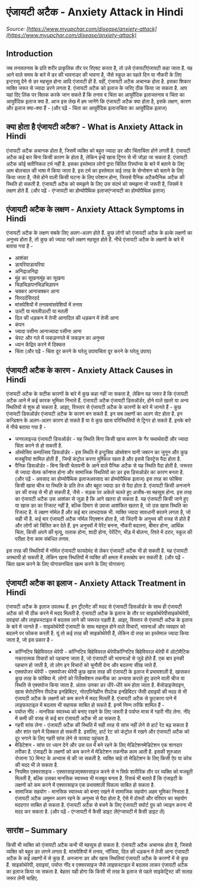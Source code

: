 # एंजायटी अटैक - Anxiety Attack in Hindi
_Source: [https://www.myupchar.com/disease/anxiety-attack](https://www.myupchar.com/disease/anxiety-attack)_

## Introduction
जब तनावतनाव के प्रति शरीर प्राकृतिक तौर पर रिएक्ट करता है, तो उसे एंजायटीएंजायटी कहा जाता है. यह आने वाले समय के बारे में डर की भावनाडर की भावना है, जैसे स्कूल का पहले दिन या नौकरी के लिए इन्टरव्यू देने से डर महसूस होना आदि एंजायटी ही है. वहीं, एंजायटी अटैक अचानक होता है. इसका शिकार व्यक्ति जरूर से ज्यादा डरने लगता है. एंजायटी अटैक को इलाज के जरिए ठीक किया जा सकता है.
आप यहां दिए लिंक पर क्लिक करके जान सकते हैं कि तनाव व चिंता का आयुर्वेदिक इलाजतनाव व चिंता का आयुर्वेदिक इलाज क्या है.
आज इस लेख में हम जानेंगे कि एंजायटी अटैक क्या होता है, इसके लक्षण, कारण और इलाज क्या-क्या हैं -
(और पढ़ें - चिंता का आयुर्वेदिक इलाजचिंता का आयुर्वेदिक इलाज)

## क्या होता है एंजायटी अटैक? - What is Anxiety Attack in Hindi
एंजायटी अटैक अचानक होता है, जिसमें व्यक्ति को बहुत ज्यादा डर और चिंताचिंता होने लगती है. एंजायटी अटैक कई बार बिना किसी कारण के होता है, लेकिन इन्हें खास ट्रिगर से भी जोड़ा जा सकता है. एंजायटी अटैक कोई क्लीनिकल टर्म नहीं है. इसका इस्तेमाल लोगों द्वारा चिंतित रिस्पॉन्स के बारे में बताने के लिए आम बोलचाल की भाषा में किया जाता है.
इस टर्म का इस्तेमाल कई तरह के सेन्सेशन को बताने के लिए किया जाता है, जैसे होने वाली किसी घटना के लिए परेशान होना, जिससे पैनिक अटैकपैनिक अटैक की स्थिति हो सकती है. एंजायटी अटैक को समझने के लिए उस संदर्भ को समझना भी जरूरी है, जिसमें वे लक्षण होते हैं.
(और पढ़ें - एंग्जायटी का होम्योपैथिक इलाजएंग्जायटी का होम्योपैथिक इलाज)

## एंजायटी अटैक के लक्षण - Anxiety Attack Symptoms in Hindi
एंजायटी अटैक के लक्षण सबके लिए अलग-अलग होते हैं. कुछ लोगों को एंजायटी अटैक के हल्के लक्षणों का अनुभव होता है, तो कुछ को ज्यादा गहरे लक्षण महसूस होते हैं. नीचे एंजायटी अटैक के लक्षणों के बारे में बताया गया है -
- आशंका
- डायरियाडायरिया
- अनिद्राअनिद्रा
- मुंह का सूखनामुंह का सूखना
- चिड़चिड़ापनचिड़चिड़ापन
- चक्कर आनाचक्कर आना
- सिरदर्दसिरदर्द
- मांसपेशियों में तनावमांसपेशियों में तनाव
- उल्टी या मतलीउल्टी या मतली
- दिल की धड़कन में तेजी आनादिल की धड़कन में तेजी आना
- कंपन
- ज्यादा पसीना आनाज्यादा पसीना आना
- चेस्ट और गले में जकड़नगले में जकड़न का अनुभव
- ध्यान केंद्रित करने में दिक्कत
- चिंता
(और पढ़ें - चिंता दूर करने के घरेलू उपायचिंता दूर करने के घरेलू उपाय)

## एंजायटी अटैक के कारण - Anxiety Attack Causes in Hindi
एंजायटी अटैक के सटीक कारणों के बारे में कुछ कहा नहीं जा सकता है, लेकिन यह जरूर है कि एंजायटी अटैक आने में कई कारक भूमिका निभाते हैं. एंजायटी अटैक एंजायटी डिसऑर्डर, होने वाले खतरे या अन्य स्थितियों से शुरू हो सकता है. आइए, विस्तार से एंजायटी अटैक के कारणों के बारे में जानते हैं -
कुछ एंजायटी डिसऑर्डर एंजायटी अटैक के कारण बन सकते हैं. इन सब लक्षणों का अलग सेट होता है. इन कन्डिशन के अलग-अलग कारण हो सकते हैं या ये कुछ खास परिस्थितियों से ट्रिगर हो सकते हैं. इनके बारे में नीचे बताया गया है -
- जनरलाइज्ड एंजायटी डिसऑर्डर - यह स्थिति बिना किसी खास कारण के गैर यथार्थवादी और ज्यादा चिंता करने से हो सकती है.
- ऑब्सेसिव कम्पल्सिव डिसऑर्डर - इस स्थिति में इन्ट्रूसिव ऑब्सेशन यानी जबरन का जुनून और कुछ मजबूरियां शामिल होती हैं , जिन्हें कंट्रोल करना मुश्किल रहता है और इससे डिस्ट्रेस पैदा होता है.
- पैनिक डिसऑर्डर - बिना किसी चेतावनी के आने वाले पैनिक अटैक से यह स्थिति पैदा होती है.
जरूरत से ज्यादा सेल्फ कॉन्शस होना और सामाजिक स्थितियों का डर इस डिसऑर्डर का कारण बनता है.
(और पढ़ें - अवसाद का होम्योपैथिक इलाजअवसाद का होम्योपैथिक इलाज)
इस तरह का फोबिया किसी खास चीज या स्थिति के प्रति तेज और बहुत ज्यादा डर से पैदा होता है.
एंजायटी किसी अनजाने डर की वजह से भी हो सकती है, जैसे - सड़क पर अकेले चलते हुए अजीब-सा महसूस होना. इस तरह का एंजायटी अटैक उस आशंका से जुड़ा है कि आगे खतरा हो सकता है.
यह एंजायटी किसी जाने हुए या खास डर का रिजल्ट नहीं है, बल्कि दिमाग से उपजा आशंकित खतरा है, जो उस खास स्थिति का रिजल्ट है. ये लक्षण नॉर्मल हैं और कई बार लाभदायक भी. व्यक्ति ज्यादा सावधानी बरतने लगता है, जो सही भी है.
कई बार एंजायटी अटैक नॉर्मल रिएक्शन होता है, जो जिंदगी के अनुभव की वजह से होते हैं और लोगों को चिंतित कर देते हैं. इन अनुभवों में पेरेंट बनना, नौकरी बदलना, बीमार होना, आर्थिक चिंता, किसी अपने की मृत्यु, तलाक होना, शादी होना, पेरेंटिंग, भीड़ में बोलना, रिश्ते में दरार, स्कूल की परीक्षा देना काम संबंधित तनाव.
इस तरह की स्थितियों में नॉर्मल एंजायटी फायदेमंद से लेकर एंजायटी अटैक भी हो सकती है. यह एंजायटी अस्थायी हो सकती है, लेकिन खास स्थितियों में व्यक्ति की क्षमता में हस्तक्षेप कर सकती है.
(और पढ़ें - चिंता खत्म करने के लिए योगासनचिंता खत्म करने के लिए योगासन)

## एंजायटी अटैक का इलाज - Anxiety Attack Treatment in Hindi
एंजायटी अटैक के इलाज उपलब्ध हैं. इन ट्रीटमेंट की मदद से एंजायटी डिसऑर्डर के साथ ही एंजायटी अटैक को भी ठीक करने में मदद मिलती है. एंजायटी अटैक के इलाज के तौर पर साइकोथेरेपीसाइकोथेरेपी, दवाइयां और लाइफस्टाइल में बदलाव लाने की जरूरत पड़ती है. आइए, विस्तार से एंजायटी अटैक के इलाज के बारे में जानते हैं -
साइकोथेरेपी एंजायटी के साथ महसूस होने वाले विचारों, भावनाओं और व्यवहार को बदलने पर फोकस करती है. यूं तो कई तरह की साइकोथेरेपी हैं, लेकिन दो तरह का इस्तेमाल ज्यादा किया जाता है, जो इस प्रकार है -
- कॉग्निटिव बिहेवियरल थेरेपी​ - कॉग्निटिव बिहेवियरल थेरेपीकॉग्निटिव बिहेवियरल थेरेपी में ऑटोमैटिक नकारात्मक विचारों को पहचाना जाता है, जो एंजायटी की भावनाओं से जुड़े होते हैं. एक बार इनकी पहचान हो जाती है, तो लोग इन विचारों को चुनौती देना और बदलना सीख जाते हैं.
- एक्सपोजर थेरेपी - एक्सपोजर थेरेपी कुछ खास तरह की एंजायटी के इलाज में प्रभावशाली है, खासकर कुछ तरह के फोबिया में. लोगों को रिलैक्सेशन तकनीक का अभ्यास कराते हुए डराने वाली चीज या स्थिति से एक्सपोज किया जाता है. अंततः उनका डर धीरे-धीरे कम होता जाता है.
बेंजोडाइजेपाइन, खास सेरोटोनिन रीपटेक इनहिबिटर, नोरएपिनेफ्रीन रीपटेक इनहिबिटर जैसी दवाइयों की मदद से भी एंजायटी अटैक के लक्षणों को कम करने में मदद मिलती है.
एंजायटी अटैक से छुटकारा पाने में लाइफस्टाइल में बदलाव भी सहायक साबित हो सकते हैं. इनमें निम्न तरीके शामिल हैं -
- पर्याप्त नींद - मानसिक स्वास्थ्य को बनाए रखने के लिए जरूरी है पर्याप्त मात्रा में गहरी नींद लेना. नींद में कमी की वजह से कई बार एंजायटी अटैक भी आ सकता है.
- गहरी सांस लेना - एंजायटी अटैक की स्थिति में सही तरह से सांस नहीं लेने से हार्ट रेट बढ़ सकता है और शांत रहने में दिक्कत हो सकती है. इसलिए, हार्ट रेट को कंट्रोल में रखने और एंजायटी अटैक को दूर भगाने के लिए गहरी सांस लेने से फायदा पहुंचता है.
- मेडिटेशन - सांस पर ध्यान देने और उस पल में बने रहने के लिए मेडिटेशनमेडिटेशन एक शानदार तरीका है. एंजाइटी के लक्षणों को कम करने में मेडिटेशन तकनीक काम आती है. इसकी शुरुआत रोजाना 10 मिनट के अभ्यास से की जा सकती है. व्यक्ति चाहे तो मेडिटेशन के लिए किसी ऐप या कोच की मदद भी ले सकता है.
- नियमित एक्सरसाइज - एक्सरसाइजएक्सरसाइज करने से न सिर्फ शारीरिक तौर पर व्यक्ति को मजबूती मिलती है, बल्कि उसका मानसिक स्वास्थ्य भी मजबूत बनता है. रिसर्च भी बताते हैं कि एंजाइटी के लक्षणों को कम करने में एक्सरसाइज एक प्रभावशाली विकल्प साबित हो सकता है.
- सामाजिक सहयोग - मानसिक स्वास्थ्य को बनाए रखने में सामाजिक सहयोग अहम भूमिका निभाता है. एंजायटी अटैक अमूमन अलग रहने के अनुभव से पैदा होता है, ऐसे में दोस्तों और परिवार का सहयोग मददगार साबित हो सकता है. एंजायटी अटैक से बचने के लिए एंजायटी सपोर्ट ग्रुप को ज्वाइन करना भी मदद कर सकता है.
(और पढ़ें - एंग्जायटी में कैसी डाइट लेंएंग्जायटी में कैसी डाइट लें)

## सारांश – Summary
किसी भी व्यक्ति को एंजायटी अटैक कभी भी महसूस हो सकता है. एंजायटी अटैक अचानक होता है, जिससे व्यक्ति को बहुत डर लगने लगता है. मांसपेशियों में तनाव, नॉजिया, दिल की धड़कन में तेजी आना एंजायटी अटैक के कई लक्षणों में से कुछ हैं. अनजाना डर और खास स्थितियां एंजायटी अटैक के कारणों में से कुछ हैं. साइकोथेरेपी, दवाइयां, पर्याप्त नींद व एक्सरसाइज जैसे लाइफस्टाइल में बदलाव लाकर एंजायटी अटैक का इलाज किया जा सकता है. बेहतर यही होगा कि किसी भी तरह के इलाज से पहले साइकेट्रिस्ट की सलाह जरूर लेनी चाहिए.

